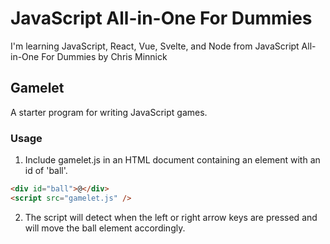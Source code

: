 # JavaScript All-in-One For Dummies

I'm learning JavaScript, React, Vue, Svelte, and Node from JavaScript All-in-One For Dummies by Chris Minnick

## Gamelet

A starter program for writing JavaScript games.

### Usage

1. Include gamelet.js in an HTML document containing an element with an id of 'ball'.

```html
<div id="ball">@</div>
<script src="gamelet.js" />
```

2. The script will detect when the left or right arrow keys are pressed and will move the ball element accordingly.
